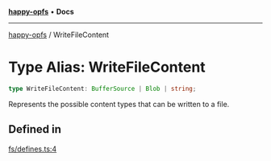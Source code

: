 [**happy-opfs**](../README.md) • **Docs**

***

[happy-opfs](../README.md) / WriteFileContent

# Type Alias: WriteFileContent

```ts
type WriteFileContent: BufferSource | Blob | string;
```

Represents the possible content types that can be written to a file.

## Defined in

[fs/defines.ts:4](https://github.com/JiangJie/happy-opfs/blob/948cb3ee1ba6a4ce667d07bda817012e57b50bb8/src/fs/defines.ts#L4)
